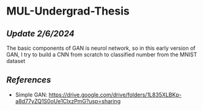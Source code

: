 # MUL-Undergrad-Thesis

## *Update 2/6/2024*
The basic components of GAN is neurol network, so in this early version of GAN, I try to build a CNN from scratch to classified number from the MNIST dataset

## *References*
- Simple GAN: https://drive.google.com/drive/folders/1L835XLBKp-a8d77yZQ1S0oUe1CIxzPmG?usp=sharing
